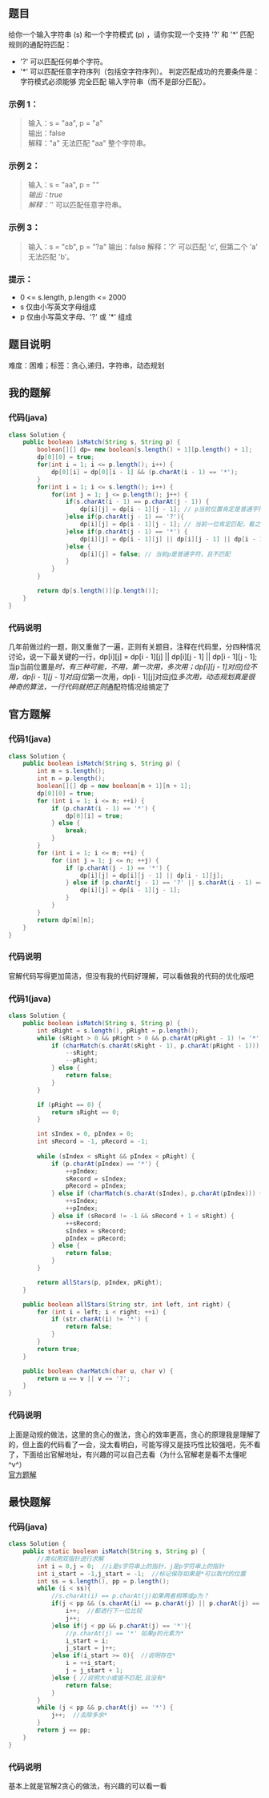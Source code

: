 ## 题目
给你一个输入字符串 (s) 和一个字符模式 (p) ，请你实现一个支持 '?' 和 '*' 匹配规则的通配符匹配：
- '?' 可以匹配任何单个字符。
- '*' 可以匹配任意字符序列（包括空字符序列）。
判定匹配成功的充要条件是：字符模式必须能够 完全匹配 输入字符串（而不是部分匹配）。
### 示例 1：
> 输入：s = "aa", p = "a"   
> 输出：false  
> 解释："a" 无法匹配 "aa" 整个字符串。
### 示例 2：
> 输入：s = "aa", p = "*"  
> 输出：true  
> 解释：'*' 可以匹配任意字符串。
### 示例 3：
> 输入：s = "cb", p = "?a"
> 输出：false
> 解释：'?' 可以匹配 'c', 但第二个 'a' 无法匹配 'b'。
### 提示：
- 0 \<= s.length, p.length \<= 2000
- s 仅由小写英文字母组成
- p 仅由小写英文字母、'?' 或 '*' 组成
## 题目说明
难度：困难；标签：贪心,递归，字符串，动态规划
## 我的题解
### 代码(java)
```java
class Solution {
    public boolean isMatch(String s, String p) {
        boolean[][] dp= new boolean[s.length() + 1][p.length() + 1];
        dp[0][0] = true;
        for(int i = 1; i <= p.length(); i++) {
            dp[0][i] = dp[0][i - 1] && (p.charAt(i - 1) == '*');
        }
        for(int i = 1; i <= s.length(); i++) {
            for(int j = 1; j <= p.length(); j++) {
                if(s.charAt(i - 1) == p.charAt(j - 1)) {
                    dp[i][j] = dp[i - 1][j - 1]; // p当前位置肯定是普通字符，且匹配了，看之前情况
                }else if(p.charAt(j - 1) == '?'){
                    dp[i][j] = dp[i - 1][j - 1]; // 当前一位肯定匹配，看之前情况
                }else if(p.charAt(j - 1) == '*') {
                    dp[i][j] = dp[i - 1][j] || dp[i][j - 1] || dp[i - 1][j - 1]; // 核心代码，三种情况，*不用，第一次用，多次用
                }else {
                    dp[i][j] = false; // 当前p是普通字符，且不匹配
                }
            }
        }

        return dp[s.length()][p.length()];
    }
}
```
### 代码说明
几年前做过的一题，刚又重做了一遍，正则有关题目，注释在代码里，分四种情况讨论，说一下最关键的一行，dp[i][j] = dp[i - 1][j] || dp[i][j - 1] || dp[i - 1][j - 1];当p当前位置是*时，有三种可能，*不用，第一次用，多次用；dp[i][j - 1]对应j位*不用，dp[i - 1][j - 1]对应j位*第一次用，dp[i - 1][j]对应j位*多次用，动态规划真是很神奇的算法，一行代码就把正则*通配符情况给搞定了
## 官方题解
### 代码1(java)
```java
class Solution {
    public boolean isMatch(String s, String p) {
        int m = s.length();
        int n = p.length();
        boolean[][] dp = new boolean[m + 1][n + 1];
        dp[0][0] = true;
        for (int i = 1; i <= n; ++i) {
            if (p.charAt(i - 1) == '*') {
                dp[0][i] = true;
            } else {
                break;
            }
        }
        for (int i = 1; i <= m; ++i) {
            for (int j = 1; j <= n; ++j) {
                if (p.charAt(j - 1) == '*') {
                    dp[i][j] = dp[i][j - 1] || dp[i - 1][j];
                } else if (p.charAt(j - 1) == '?' || s.charAt(i - 1) == p.charAt(j - 1)) {
                    dp[i][j] = dp[i - 1][j - 1];
                }
            }
        }
        return dp[m][n];
    }
}
```
### 代码说明
官解代码写得更加简洁，但没有我的代码好理解，可以看做我的代码的优化版吧
### 代码1(java)
```java
class Solution {
    public boolean isMatch(String s, String p) {
        int sRight = s.length(), pRight = p.length();
        while (sRight > 0 && pRight > 0 && p.charAt(pRight - 1) != '*') {
            if (charMatch(s.charAt(sRight - 1), p.charAt(pRight - 1))) {
                --sRight;
                --pRight;
            } else {
                return false;
            }
        }

        if (pRight == 0) {
            return sRight == 0;
        }

        int sIndex = 0, pIndex = 0;
        int sRecord = -1, pRecord = -1;
        
        while (sIndex < sRight && pIndex < pRight) {
            if (p.charAt(pIndex) == '*') {
                ++pIndex;
                sRecord = sIndex;
                pRecord = pIndex;
            } else if (charMatch(s.charAt(sIndex), p.charAt(pIndex))) {
                ++sIndex;
                ++pIndex;
            } else if (sRecord != -1 && sRecord + 1 < sRight) {
                ++sRecord;
                sIndex = sRecord;
                pIndex = pRecord;
            } else {
                return false;
            }
        }

        return allStars(p, pIndex, pRight);
    }

    public boolean allStars(String str, int left, int right) {
        for (int i = left; i < right; ++i) {
            if (str.charAt(i) != '*') {
                return false;
            }
        }
        return true;
    }

    public boolean charMatch(char u, char v) {
        return u == v || v == '?';
    }
}
```
### 代码说明
上面是动规的做法，这里的贪心的做法，贪心的效率更高，贪心的原理我是理解了的，但上面的代码看了一会，没太看明白，可能写得又是技巧性比较强吧，先不看了，下面给出官解地址，有兴趣的可以自己去看（为什么官解老是看不太懂呢^v^）  
[官方题解](https://leetcode.cn/problems/wildcard-matching/solutions/315802/tong-pei-fu-pi-pei-by-leetcode-solution/)
## 最快题解
### 代码(java)
```java
class Solution {
    public static boolean isMatch(String s, String p) {
        //类似用双指针进行求解
        int i = 0,j = 0;  //i是s字符串上的指针，j是p字符串上的指针
        int i_start = -1,j_start = -1;  //标记保存如果是*可以取代的位置
        int ss = s.length(), pp = p.length();
        while (i < ss){
            //s.charAt(i) == p.charAt(j)如果两者相等或p为？
            if(j < pp && (s.charAt(i) == p.charAt(j) || p.charAt(j) == '?')){
                i++;  //都进行下一位比较
                j++;
            }else if(j < pp && p.charAt(j) == '*'){
                //p.charAt(j) == '*' 如果p的元素为*
                i_start = i;
                j_start = j++;
            }else if(i_start >= 0){  //说明存在*
                i = ++i_start;
                j = j_start + 1;
            }else { //说明大小或值不匹配,且没有*
                return false;
            }
        }
        while (j < pp && p.charAt(j) == '*') {
            j++;  //去除多余*
        }
        return j == pp;
    }
}
```
### 代码说明
基本上就是官解2贪心的做法，有兴趣的可以看一看
